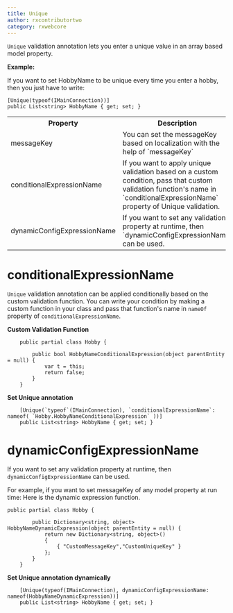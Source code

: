 ```yaml
---
title: Unique
author: rxcontributortwo
category: rxwebcore
---
```


`Unique` validation annotation lets you enter a unique value in an array based model property. 

**Example:**

If you want to set HobbyName to be unique every time you enter a hobby, then you just have to write:

```
[Unique(typeof(IMainConnection))]
public List<string> HobbyName { get; set; }
```

<table class="table table-bordered">
<tr><th>Property</th><th>Description</th><th>Syntax</th></tr>
<tr><td>messageKey</td><td>You can set the messageKey based on localization with the help of `messageKey`</td><td>[Unique(typeof(IMainConnection),messageKey:"UniqueMessageKey")]</td></tr>
<tr><td>conditionalExpressionName</td><td>If you want to apply unique validation based on a custom condition, pass that custom validation function's name in `conditionalExpressionName` property of Unique validation.</td><td>[Unique(typeof(IMainConnection),conditionalExpressionName:nameof(Hobby.HobbyNameConditionalExpression))]</td></tr>
<tr><td>dynamicConfigExpressionName</td><td>If you want to set any validation property at runtime, then `dynamicConfigExpressionName` can be used.</td><td>[Unique(typeof(IMainConnection),conditionalExpressionName:nameof(Hobby.HobbyNameConditionalExpression))]</td></tr>
</table>

# conditionalExpressionName

`Unique` validation annotation can be applied conditionally based on the custom validation function. You can write your condition by making a custom function in your class and pass that function's name in `nameOf` property of `conditionalExpressionName`. 

**Custom Validation Function**

```
    public partial class Hobby {

        public bool HobbyNameConditionalExpression(object parentEntity = null) {
            var t = this;
            return false;
        }
    }
```
**Set Unique annotation**

```
    [Unique(`typeof`(IMainConnection), `conditionalExpressionName`: nameof( `Hobby.HobbyNameConditionalExpression` ))]
    public List<string> HobbyName { get; set; }
```

# dynamicConfigExpressionName

If you want to set any validation property at runtime, then `dynamicConfigExpressionName` can be used. 

For example, if you want to set messageKey of any model property at run time:
Here is the dynamic expression function.

```
public partial class Hobby {

        public Dictionary<string, object> HobbyNameDynamicExpression(object parentEntity = null) {
            return new Dictionary<string, object>()
            {
                { "CustomMessageKey","CustomUniqueKey" }
            };
        }
    }

```
**Set Unique annotation dynamically**

```
    [Unique(typeof(IMainConnection), dynamicConfigExpressionName: nameof(HobbyNameDynamicExpression))]
    public List<string> HobbyName { get; set; }
```
